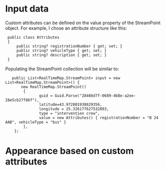 # Input data

Custom attributes can be defined on the value property of the StreamPoint object. For example, I chose an attribute structure like this:

     public class Attributes
     {
         public string? registrationNumber { get; set; }
         public string? vehicleType { get; set; }
         public string? description { get; set; }
     }

Populating the StreamPoint collection will be similar to:

       public List<RealTimeMap.StreamPoint> input = new List<RealTimeMap.StreamPoint>() {
           new RealTimeMap.StreamPoint()
            {
                   guid = Guid.Parse("28466d7f-0689-4b8e-a2ee-28e5cb27f86f"),
                   latitude=43.972801938829356,
                   longitude = 25.326177627532893,
                   type = "intervention crew",
                   value = new Attributes() { registrationNumber = "B 24 AAB", vehicleType = "bus" }
            },
        };

# Appearance based on custom attributes 
